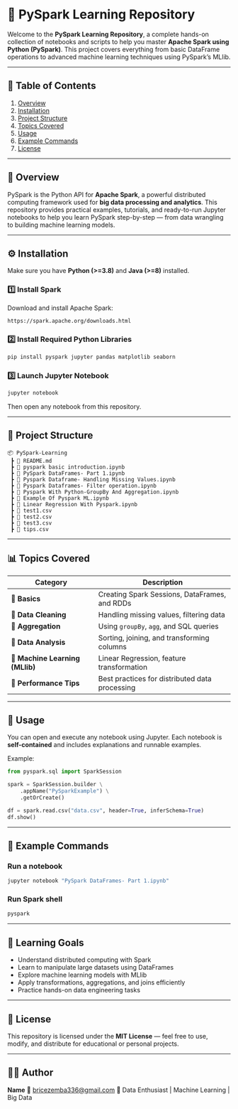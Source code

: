 # 🚀 PySpark Learning Repository

Welcome to the **PySpark Learning Repository**, a complete hands-on collection of notebooks and scripts to help you master **Apache Spark using Python (PySpark)**.
This project covers everything from basic DataFrame operations to advanced machine learning techniques using PySpark’s MLlib.

---

## 📘 **Table of Contents**

1. [Overview](#overview)
2. [Installation](#installation)
3. [Project Structure](#project-structure)
4. [Topics Covered](#topics-covered)
5. [Usage](#usage)
6. [Example Commands](#example-commands)
7. [License](#license)

---

## 🧠 **Overview**

PySpark is the Python API for **Apache Spark**, a powerful distributed computing framework used for **big data processing and analytics**.
This repository provides practical examples, tutorials, and ready-to-run Jupyter notebooks to help you learn PySpark step-by-step — from data wrangling to building machine learning models.

---

## ⚙️ **Installation**

Make sure you have **Python (>=3.8)** and **Java (>=8)** installed.

### 1️⃣ Install Spark

Download and install Apache Spark:

```bash
https://spark.apache.org/downloads.html
```

### 2️⃣ Install Required Python Libraries

```bash
pip install pyspark jupyter pandas matplotlib seaborn
```

### 3️⃣ Launch Jupyter Notebook

```bash
jupyter notebook
```

Then open any notebook from this repository.

---

## 📂 **Project Structure**

```
📦 PySpark-Learning
 ┣ 📜 README.md
 ┣ 📜 pyspark basic introduction.ipynb
 ┣ 📜 PySpark DataFrames- Part 1.ipynb
 ┣ 📜 Pyspark Dataframe- Handling Missing Values.ipynb
 ┣ 📜 Pyspark Dataframes- Filter operation.ipynb
 ┣ 📜 Pyspark With Python-GroupBy And Aggregation.ipynb
 ┣ 📜 Example Of Pyspark ML.ipynb
 ┣ 📜 Linear Regression With Pyspark.ipynb
 ┣ 📜 test1.csv
 ┣ 📜 test2.csv
 ┣ 📜 test3.csv
 ┣ 📜 tips.csv
```

---

## 📊 **Topics Covered**

| Category                        | Description                                    |
| ------------------------------- | ---------------------------------------------- |
| 🔹 **Basics**                   | Creating Spark Sessions, DataFrames, and RDDs  |
| 🔹 **Data Cleaning**            | Handling missing values, filtering data        |
| 🔹 **Aggregation**              | Using `groupBy`, `agg`, and SQL queries        |
| 🔹 **Data Analysis**            | Sorting, joining, and transforming columns     |
| 🔹 **Machine Learning (MLlib)** | Linear Regression, feature transformation      |
| 🔹 **Performance Tips**         | Best practices for distributed data processing |

---

## 🧩 **Usage**

You can open and execute any notebook using Jupyter.
Each notebook is **self-contained** and includes explanations and runnable examples.

Example:

```python
from pyspark.sql import SparkSession

spark = SparkSession.builder \
    .appName("PySparkExample") \
    .getOrCreate()

df = spark.read.csv("data.csv", header=True, inferSchema=True)
df.show()
```

---

## 🧪 **Example Commands**

### Run a notebook

```bash
jupyter notebook "PySpark DataFrames- Part 1.ipynb"
```

### Run Spark shell

```bash
pyspark
```

---

## 📘 **Learning Goals**

* Understand distributed computing with Spark
* Learn to manipulate large datasets using DataFrames
* Explore machine learning models with MLlib
* Apply transformations, aggregations, and joins efficiently
* Practice hands-on data engineering tasks

---

## 📜 **License**

This repository is licensed under the **MIT License** — feel free to use, modify, and distribute for educational or personal projects.

---

## 👨‍💻 **Author**

**Name**
📧 [bricezemba336@gmail.com](mailto:bricezemba336@gmail.com)
💼 Data Enthusiast | Machine Learning | Big Data


